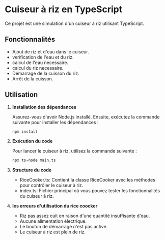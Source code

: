 # Cuiseur à riz en TypeScript

Ce projet est une simulation d'un cuiseur à riz utilisant TypeScript.

## Fonctionnalités

- Ajout de riz et d'eau dans le cuiseur.
- verification de l'eau et du riz.
- calcul de l'eau necessaire.
- calcul du riz necessaire.
- Démarrage de la cuisson du riz.
- Arrêt de la cuisson.

## Utilisation

1. **Installation des dépendances**

   Assurez-vous d'avoir Node.js installé. Ensuite, exécutez la commande suivante pour installer les dépendances :
	
	```bash
	npm install

2. **Exécution du code**

	Pour lancer le cuiseur à riz, utilisez la commande suivante :

	```bash
	npx ts-node main.ts 

3. **Structure du code**

    - RiceCooker.ts: Contient la classe RiceCooker avec les méthodes pour contrôler le cuiseur à riz.
    - index.ts: Fichier principal où vous pouvez tester les fonctionnalités du cuiseur à riz.

4. **les erreurs d'utilisation du rice coocker**
	
	- Riz pas assez cuit en raison d'une quantité insuffisante d'eau.
	- Aucune alimentation électrique.
	- Le bouton de démarrage n'est pas active.
	- Le cuiseur à riz est plein de riz.